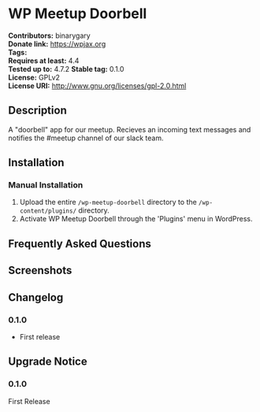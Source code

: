 # WP Meetup Doorbell #
**Contributors:**      binarygary  
**Donate link:**       https://wpjax.org  
**Tags:**  
**Requires at least:** 4.4  
**Tested up to:**      4.7.2 
**Stable tag:**        0.1.0  
**License:**           GPLv2  
**License URI:**       http://www.gnu.org/licenses/gpl-2.0.html  

## Description ##

A "doorbell" app for our meetup. Recieves an incoming text messages and notifies the #meetup channel of our slack team.

## Installation ##

### Manual Installation ###

1. Upload the entire `/wp-meetup-doorbell` directory to the `/wp-content/plugins/` directory.
2. Activate WP Meetup Doorbell through the 'Plugins' menu in WordPress.

## Frequently Asked Questions ##


## Screenshots ##


## Changelog ##

### 0.1.0 ###
* First release

## Upgrade Notice ##

### 0.1.0 ###
First Release
